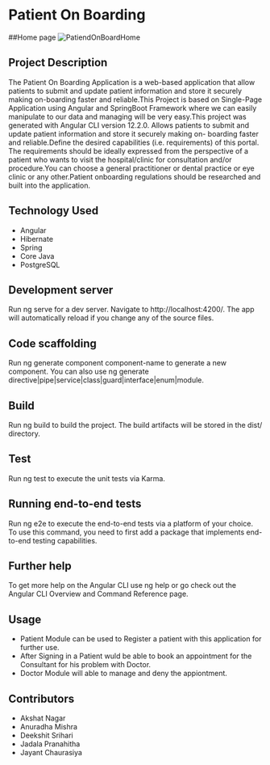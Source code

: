 # Patient On Boarding
##Home page
![PatiendOnBoardHome](https://user-images.githubusercontent.com/52285629/148494628-8627261c-ed3a-4c8c-a956-33a50c196887.jpg)

## Project Description
The Patient On Boarding Application is a web-based application that allow patients to submit and update patient information and store it securely making on-boarding faster and reliable.This Project is based on Single-Page Application using Angular and SpringBoot Framework where we can easily manipulate to our data and managing will be very easy.This project was generated with Angular CLI version 12.2.0.
Allows patients to submit and update patient information and store it securely making on- boarding faster and reliable.Define the desired capabilities (i.e. requirements) of this portal. The requirements should be ideally expressed from the perspective of a patient who wants to visit the hospital/clinic for consultation and/or procedure.You can choose a general practitioner or dental practice or eye clinic or any other.Patient onboarding regulations should be researched and built into the application.

## Technology Used
* Angular
* Hibernate
* Spring
* Core Java
* PostgreSQL
 
## Development server
Run ng serve for a dev server. Navigate to http://localhost:4200/. The app will automatically reload if you change any of the source files.

## Code scaffolding
Run ng generate component component-name to generate a new component. You can also use ng generate directive|pipe|service|class|guard|interface|enum|module.

## Build
Run ng build to build the project. The build artifacts will be stored in the dist/ directory.

## Test
Run ng test to execute the unit tests via Karma.

## Running end-to-end tests
Run ng e2e to execute the end-to-end tests via a platform of your choice. To use this command, you need to first add a package that implements end-to-end testing capabilities.

## Further help
To get more help on the Angular CLI use ng help or go check out the Angular CLI Overview and Command Reference page.

## Usage
- Patient Module can be used to Register a patient with this application for further use.
- After Signing in a Patient wuld be able to book an appointment for the Consultant for his problem with Doctor.
- Doctor Module will able to manage and deny the appiontment.

## Contributors
* Akshat Nagar
* Anuradha Mishra
* Deekshit Srihari
* Jadala Pranahitha
* Jayant Chaurasiya
